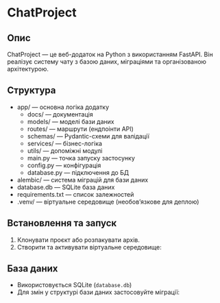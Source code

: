 # ChatProject

## Опис
ChatProject — це веб-додаток на Python з використанням FastAPI.
Він реалізує систему чату з базою даних, міграціями та організованою архітектурою.

## Структура
- app/ — основна логіка додатку
  - docs/ — документація
  - models/ — моделі бази даних
  - routes/ — маршрути (ендпоінти API)
  - schemas/ — Pydantic-схеми для валідації
  - services/ — бізнес-логіка
  - utils/ — допоміжні модулі
  - main.py — точка запуску застосунку
  - config.py — конфігурація
  - database.py — підключення до БД
- alembic/ — система міграцій для бази даних
- database.db — SQLite база даних
- requirements.txt — список залежностей
- .venv/ — віртуальне середовище (необов’язкове для деплою)

## Встановлення та запуск
1. Клонувати проєкт або розпакувати архів.
2. Створити та активувати віртуальне середовище:

## База даних
- Використовується SQLite (`database.db`)
- Для змін у структурі бази даних застосовуйте міграції:
